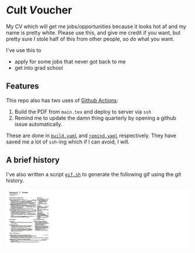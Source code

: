 # *C*ult *V*oucher

My CV which will get me jobs/opportunities because it looks hot af and my name is pretty white.
Please use this, and give me credit if you want, but pretty sure I stole half of this from other people, so do what you want.

I've use this to

- apply for some jobs that never got back to me
- get into grad school

## Features

This repo also has two uses of [Github Actions](https://github.com/features/actions):

1.  Build the PDF from `main.tex` and deploy to server via `ssh`
2.  Remind me to update the damn thing quarterly by opening a github issue automatically.

These are done in [`build.yaml`](./.github/workflows/build.yaml) and [`remind.yaml`](./.github/workflows/remind.yaml) respectively.
They have saved me a lot of `ssh`-ing which if I can avoid, I will.

## A brief history

I've also written a script [`gif.sh`](./gif.sh) to generate the following gif using the git history.

![an animated history of this CV](./.github/anim.gif)
